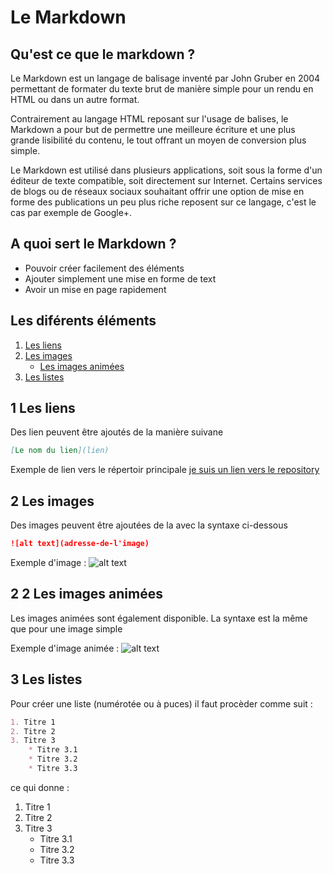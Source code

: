 # Le Markdown
## Qu'est ce que le markdown ?
Le Markdown est un langage de balisage inventé par John Gruber en 2004 permettant de formater du texte brut de manière simple pour un rendu en HTML ou dans un autre format.</br>

Contrairement au langage HTML reposant sur l'usage de balises, le Markdown a pour but de permettre une meilleure écriture et une plus grande lisibilité du contenu, le tout offrant un moyen de conversion plus simple.</br>

Le Markdown est utilisé dans plusieurs applications, soit sous la forme d'un éditeur de texte compatible, soit directement sur Internet. Certains services de blogs ou de réseaux sociaux souhaitant offrir une option de mise en forme des publications un peu plus riche reposent sur ce langage, c'est le cas par exemple de Google+.
## A quoi sert le Markdown ?
- Pouvoir créer facilement des éléments
- Ajouter simplement une mise en forme de text
- Avoir un mise en page rapidement
## Les diférents éléments
1. [Les liens](#1-Les-liens)
2. [Les images](#2-Les-images)
    * [Les images animées](#2-2-Les-images-animées)
3. [Les listes](#3-Les-listes)
## 1 Les liens
Des lien peuvent être ajoutés de la manière suivane
```md
[Le nom du lien](lien)
```
Exemple de lien vers le répertoir principale
[je suis un lien vers le repository](https://github.com/AmjSf/exercice-markdown/tree/master)

## 2 Les images
 
Des images peuvent être ajoutées de la avec la syntaxe ci-dessous
```md
![alt text](adresse-de-l'image)
```
Exemple d'image :
![alt text](https://i.imgflip.com/1o2mwv.jpg)
## 2 2 Les images animées
Les images animées sont également disponible. La syntaxe est la même que pour une image simple
 
Exemple d'image animée :
![alt text](https://i.pinimg.com/originals/40/3a/56/403a56ca7df35d58879641a935c01a51.gif)

## 3 Les listes
 
Pour créer une liste (numérotée ou à puces) il faut procèder comme suit :
```md
1. Titre 1
2. Titre 2
3. Titre 3
    * Titre 3.1
    * Titre 3.2
    * Titre 3.3
```
 
ce qui donne :
 
1. Titre 1
2. Titre 2
3. Titre 3
    * Titre 3.1
    * Titre 3.2
    * Titre 3.3
